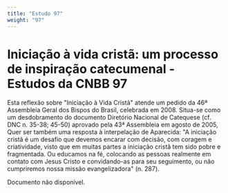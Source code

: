 ```yaml
---
title: "Estudo 97"
weight: "97"
---
```


# Iniciação à vida cristã: um processo de inspiração catecumenal - Estudos da CNBB 97

Esta reflexão sobre "Iniciação à Vida Cristã" atende um pedido da 46⁠ª Assembleia Geral dos Bispos do Brasil, celebrada em 2008. Situa-se como um desdobramento do documento Diretório Nacional de Catequese (cf. DNC n. 35-38; 45-50) aprovado pela 43⁠ª Assembleia em agosto de 2005, Quer ser também uma resposta à interpelação de Aparecida: "A iniciação cristã é um desafio que devemos encarar com decisão, com coragem e criatividade, visto que em muitas partes a iniciação cristã tem sido pobre e fragmentada. Ou educamos na fé, colocando as pessoas realmente em contato com Jesus Cristo e convidando-as para seu seguimento, ou não cumpriremos nossa missão evangelizadora" (n. 287).

Documento não disponível.

